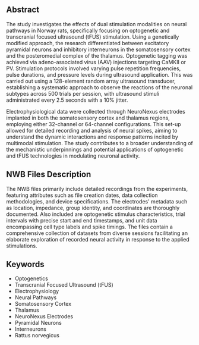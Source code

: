 ## Abstract

The study investigates the effects of dual stimulation modalities on neural pathways in Norway rats, specifically focusing on optogenetic and transcranial focused ultrasound (tFUS) stimulation. Using a genetically modified approach, the research differentiated between excitatory pyramidal neurons and inhibitory interneurons in the somatosensory cortex and the posteromedial complex of the thalamus. Optogenetic tagging was achieved via adeno-associated virus (AAV) injections targeting CaMKII or PV. Stimulation protocols involved varying pulse repetition frequencies, pulse durations, and pressure levels during ultrasound application. This was carried out using a 128-element random array ultrasound transducer, establishing a systematic approach to observe the reactions of the neuronal subtypes across 500 trials per session, with ultrasound stimuli administrated every 2.5 seconds with a 10% jitter.

Electrophysiological data were collected through NeuroNexus electrodes implanted in both the somatosensory cortex and thalamus regions, employing either 32-channel or 64-channel configurations. This set-up allowed for detailed recording and analysis of neural spikes, aiming to understand the dynamic interactions and response patterns incited by multimodal stimulation. The study contributes to a broader understanding of the mechanistic underpinnings and potential applications of optogenetic and tFUS technologies in modulating neuronal activity.

## NWB Files Description

The NWB files primarily include detailed recordings from the experiments, featuring attributes such as file creation dates, data collection methodologies, and device specifications. The electrodes' metadata such as location, impedance, group identity, and coordinates are thoroughly documented. Also included are optogenetic stimulus characteristics, trial intervals with precise start and end timestamps, and unit data encompassing cell type labels and spike timings. The files contain a comprehensive collection of datasets from diverse sessions facilitating an elaborate exploration of recorded neural activity in response to the applied stimulations.

## Keywords

- Optogenetics  
- Transcranial Focused Ultrasound (tFUS)  
- Electrophysiology  
- Neural Pathways  
- Somatosensory Cortex  
- Thalamus  
- NeuroNexus Electrodes  
- Pyramidal Neurons  
- Interneurons  
- Rattus norvegicus